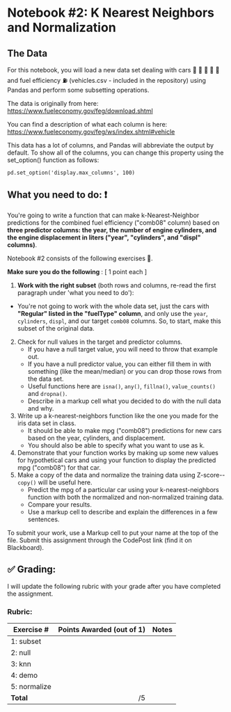 # Notebook #2: K Nearest Neighbors and Normalization

## The Data
For this notebook, you will load a new data set dealing with cars :articulated_lorry: :blue_car: :red_car: :taxi: :bus: and fuel efficiency :fuelpump: (vehicles.csv - included in the repository) using Pandas and perform some subsetting operations.

The data is originally from here: https://www.fueleconomy.gov/feg/download.shtml

You can find a description of what each column is here: https://www.fueleconomy.gov/feg/ws/index.shtml#vehicle

This data has a lot of columns, and Pandas will abbreviate the output by default. To show all of the columns, you can change this property using the set_option() function as follows:

`pd.set_option('display.max_columns', 100)` <br>

## What you need to do: :exclamation:
You're going to write a function that can make k-Nearest-Neighbor predictions for the combined fuel efficiency ("comb08" column) based on **three predictor columns: the year, the number of engine cylinders, and the engine displacement in liters ("year", "cylinders", and "displ" columns)**.

Notebook #2 consists of the following exercises :muscle:. 

<b> Make sure you do the following </b>: [ 1 point each ]
1. **Work with the right subset** (both rows and columns, re-read the first paragraph under 'what you need to do'): 
  - You're not going to work with the whole data set, just the cars with <b>"Regular" listed in the "fuelType" column</b>, and only use the `year`, `cylinders`, `displ`, and our target `comb08` columns. So, to start, make this subset of the original data.
2. Check for null values in the target and predictor columns. 
    - If you have a null target value, you will need to throw that example out. 
    - If you have a null predictor value, you can either fill them in with something (like the mean/median) or you can drop those rows from the data set.
    - Useful functions here are `isna()`, `any()`, `fillna()`, `value_counts()` and `dropna()`. 
    - Describe in a markup cell what you decided to do with the null data and why.
3. Write up a k-nearest-neighbors function like the one you made for the iris data set in class. 
    - It should be able to make mpg ("comb08") predictions for new cars based on the year, cylinders, and displacement. 
    - You should also be able to specify what you want to use as k.
4. Demonstrate that your function works by making up some new values for hypothetical cars and using your function to display the predicted mpg ("comb08") for that car.
5. Make a copy of the data and normalize the training data using Z-score-- `copy()` will be useful here. 
    - Predict the mpg of a particular car using your k-nearest-neighbors function with both the normalized and non-normalized training data. 
    - Compare your results. 
    - Use a markup cell to describe and explain the differences in a few sentences.

To submit your work, use a Markup cell to put your name at the top of the file. Submit this assignment through the CodePost link (find it on Blackboard).


## :white_check_mark: Grading: 
I will update the following rubric with your grade after you have completed the assignment.
### Rubric:
| Exercise #  | Points Awarded (out of 1)  | Notes |
| --------- | -------------------: | --------- |
| 1: subset      |        |    |
| 2: null        |        |    | 
| 3: knn         |        |    |
| 4: demo        |        |    | 
| 5: normalize   |        |    |
| <b>Total       |      /5  | </b>   |
